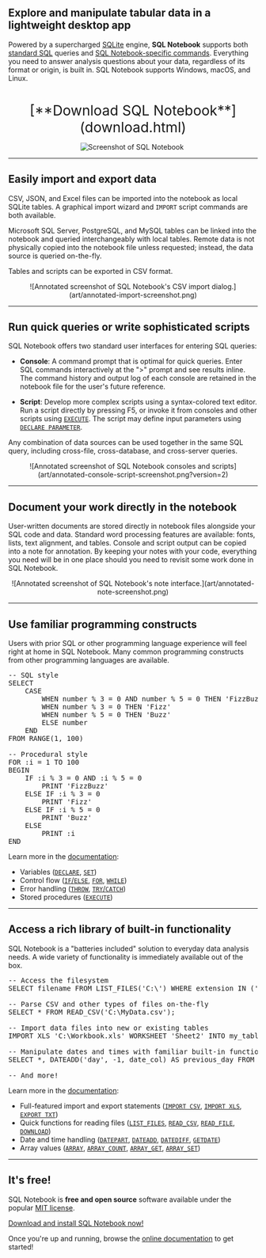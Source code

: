 ## Explore and manipulate tabular data in a lightweight desktop app

Powered by a supercharged [SQLite](https://www.sqlite.org/) engine, **SQL Notebook** supports both [standard SQL](https://en.wikipedia.org/wiki/SQL-92) queries and [SQL Notebook-specific commands](/doc/programming_reference/index.html). Everything you need to answer analysis questions about your data, regardless of its format or origin, is built in.  SQL Notebook supports Windows, macOS, and Linux.

<div style="text-align: center; margin-top: 40px;">
<span style="font-size: 28px;">
[**Download SQL Notebook**](download.html)
</span>

![Screenshot of SQL Notebook](art/main_screenshot.png) 
</div>

<hr class="section-divider">

## Easily import and export data

CSV, JSON, and Excel files can be imported into the notebook as local SQLite tables. A graphical import wizard and `IMPORT` script commands are both available.

Microsoft SQL Server, PostgreSQL, and MySQL tables can be linked into the notebook and queried interchangeably with local tables. Remote data is not physically copied into the notebook file unless requested; instead, the data source is queried on-the-fly.

Tables and scripts can be exported in CSV format.

<div style="text-align: center;">
![Annotated screenshot of SQL Notebook's CSV import dialog.](art/annotated-import-screenshot.png)
</div>

<hr class="section-divider">

## Run quick queries or write sophisticated scripts

SQL Notebook offers two standard user interfaces for entering SQL queries:

* **Console**: A command prompt that is optimal for quick queries. Enter SQL commands interactively at the ">" prompt and see results inline. The command history and output log of each console are retained in the notebook file for the user's future reference.

* **Script**: Develop more complex scripts using a syntax-colored text editor. Run a script directly by pressing F5, or invoke it from consoles and other scripts using [`EXECUTE`](execute-stmt.html). The script may define input parameters using [`DECLARE PARAMETER`](declare-stmt.html).

Any combination of data sources can be used together in the same SQL query, including cross-file, cross-database, and cross-server queries.

<div style="text-align: center;">
![Annotated screenshot of SQL Notebook consoles and scripts](art/annotated-console-script-screenshot.png?version=2)
</div>

<hr class="section-divider">

## Document your work directly in the notebook

User-written documents are stored directly in notebook files alongside your SQL code and data. Standard word processing features are available: fonts, lists, text alignment, and tables. Console and script output can be copied into a note for annotation. By keeping your notes with your code, everything you need will be in one place should you need to revisit some work done in SQL Notebook.

<div style="text-align: center;">
![Annotated screenshot of SQL Notebook's note interface.](art/annotated-note-screenshot.png)
</div>

<hr class="section-divider">

## Use familiar programming constructs

Users with prior SQL or other programming language experience will feel right at home in SQL Notebook. Many common programming constructs from other programming languages are available.

<pre>
<span class="comment">-- SQL style</span>
SELECT
    CASE
        WHEN number % 3 = 0 AND number % 5 = 0 THEN 'FizzBuzz'
        WHEN number % 3 = 0 THEN 'Fizz'
        WHEN number % 5 = 0 THEN 'Buzz'
        ELSE number
    END
FROM RANGE(1, 100)

<span class="comment">-- Procedural style</span>
FOR :i = 1 TO 100
BEGIN
    IF :i % 3 = 0 AND :i % 5 = 0
        PRINT 'FizzBuzz'
    ELSE IF :i % 3 = 0
        PRINT 'Fizz'
    ELSE IF :i % 5 = 0
        PRINT 'Buzz'
    ELSE
        PRINT :i
END
</pre>

Learn more in the [documentation](/doc/index.html):

*   Variables ([`DECLARE`](declare-stmt.html), [`SET`](set-stmt.html))
*   Control flow ([`IF`/`ELSE`](if-stmt.html), [`FOR`](for-stmt.html), [`WHILE`](while-stmt.html))
*   Error handling ([`THROW`](throw-stmt.html), [`TRY`/`CATCH`](try-catch-stmt.html))
*   Stored procedures ([`EXECUTE`](execute-stmt.html))

<hr class="section-divider">

## Access a rich library of built-in functionality

SQL Notebook is a "batteries included" solution to everyday data analysis needs. A wide variety of functionality is immediately available out of the box.

<pre>
<span class="comment">-- Access the filesystem</span>
SELECT filename FROM LIST_FILES('C:\') WHERE extension IN ('.csv', '.xls');

<span class="comment">-- Parse CSV and other types of files on-the-fly</span>
SELECT * FROM READ_CSV('C:\MyData.csv');

<span class="comment">-- Import data files into new or existing tables</span>
IMPORT XLS 'C:\Workbook.xls' WORKSHEET 'Sheet2' INTO my_table;

<span class="comment">-- Manipulate dates and times with familiar built-in functions</span>
SELECT *, DATEADD('day', -1, date_col) AS previous_day FROM my_table;

<span class="comment">-- And more!</span>
</pre>

Learn more in the [documentation](/doc/index.html):

*   Full-featured import and export statements ([`IMPORT CSV`](import-csv-stmt.html), [`IMPORT XLS`](import-xls-stmt.html), [`EXPORT TXT`](export-txt-stmt.html))
*   Quick functions for reading files ([`LIST_FILES`](list-files-func.html), [`READ_CSV`](read-csv-func.html), [`READ_FILE`](read-file-func.html), [`DOWNLOAD`](download-func.html))
*   Date and time handling ([`DATEPART`](date-part-func.html), [`DATEADD`](date-add-func.html), [`DATEDIFF`](date-diff-func.html), [`GETDATE`](get-date-func.html))
*   Array values ([`ARRAY`](array-func.html), [`ARRAY_COUNT`](array-count-func.html), [`ARRAY_GET`](array-get-func.html), [`ARRAY_SET`](array-set-func.html))

<hr class="section-divider">

## It's free!

SQL Notebook is **free and open source** software available under the popular [MIT license](license.html).

[Download and install SQL Notebook now!](download.html)

Once you're up and running, browse the [online documentation](/doc/index.html) to get started!
